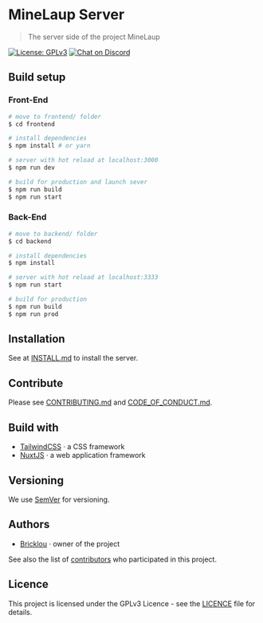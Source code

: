 # MineLaup Server

> The server side of the project MineLaup
​

[![License: GPLv3](https://img.shields.io/badge/License-GPLv3-yellow.svg)](https://opensource.org/licenses/ISC)
<span>
   <a href="https://discord.gg/8uYVbXP">
   <img src="https://img.shields.io/discord/702177043093389353?logo=discord"
      alt="Chat on Discord"></a>
</span>

## Build setup

### Front-End

```sh
# move to frontend/ folder
$ cd frontend

# install dependencies
$ npm install # or yarn

# server with hot reload at localhost:3000
$ npm run dev

# build for production and launch sever
$ npm run build
$ npm run start
```

### Back-End

```sh
# move to backend/ folder
$ cd backend

# install dependencies
$ npm install

# server with hot reload at localhost:3333
$ npm run start

# build for production
$ npm run build
$ npm run prod
```

## Installation

See at [INSTALL.md](./INSTALL.md) to install the server.

## Contribute

Please see [CONTRIBUTING.md](./CONTRIBUTING.md) and [CODE_OF_CONDUCT.md](./CODE_OF_CONDUCT.md).

## Build with

- [TailwindCSS](https://tailwindcss.com/) · a CSS framework
- [NuxtJS](https://nuxtjs.org) · a web application framework

## Versioning

We use [SemVer](https://semver.org/) for versioning.

## Authors

- [Bricklou](https://github.com/Bricklou) · owner of the project

See also the list of [contributors](https://github.com/MineLaup/MineLaup-server/contributors) who participated in this project.

## Licence

This project is licensed under the GPLv3 Licence - see the [LICENCE](./LICENCE) file for details.